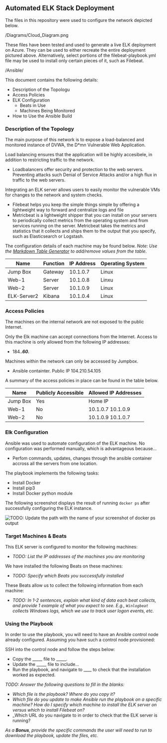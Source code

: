 ## Automated ELK Stack Deployment

The files in this repository were used to configure the network depicted below.

/Diagrams/Cloud_Diagram.png

These files have been tested and used to generate a live ELK deployment on Azure. They can be used to either recreate the entire deployment pictured above. Alternatively, select portions of the filebeat-playbook.yml file may be used to install only certain pieces of it, such as Filebeat.

/Ansible/

This document contains the following details:
- Description of the Topologu
- Access Policies
- ELK Configuration
  - Beats in Use
  - Machines Being Monitored
- How to Use the Ansible Build


### Description of the Topology

The main purpose of this network is to expose a load-balanced and monitored instance of DVWA, the D*mn Vulnerable Web Application.

Load balancing ensures that the application will be highly accesibele, in addition to restricting traffic to the network.
- Loadbalancers offer security and protection to the web servers. Preventing attacks such Denial of Service Attacks and/or a high flux in traffic to the web servers. 

Integrating an ELK server allows users to easily monitor the vulnerable VMs for changes to the network and system checks.
- Filebeat helps you keep the simple things simple by offering a lightweight way to forward and centralize logs and file
- Metricbeat is a lightweight shipper that you can install on your servers to periodically collect metrics from the operating system and from services running on the server. Metricbeat takes the metrics and statistics that it collects and ships them to the output that you specify, such as Elasticsearch or Logstash.

The configuration details of each machine may be found below.
_Note: Use the [Markdown Table Generator](http://www.tablesgenerator.com/markdown_tables) to add/remove values from the table_.

| Name        | Function | IP Address | Operating System |
|-------------|----------|------------|------------------|
| Jump Box    | Gateway  | 10.1.0.7   | Linux            |
| Web-1       | Server   | 10.1.0.8   | Linxu            |
| Web-2       | Server   | 10.1.0.9   | Linux            |
| ELK-Server2 | Kibana   | 10.1.0.4   | Linux            |

### Access Policies

The machines on the internal network are not exposed to the public Internet.

Only the Elk machine can accept connections from the Internet. Access to this machine is only allowed from the following IP addresses:
- 184.***.60.***

Machines within the network can only be accessed by Jumpbox.
- Ansible containter. Public IP 104.210.54.105

A summary of the access policies in place can be found in the table below.

| Name     | Publicly Accessible | Allowed IP Addresses |
|----------|---------------------|----------------------|
| Jump Box | Yes                 | Home IP              |
| Web-1    | No                  | 10.1.0.7  10.1.0.9   |
| Web-2    | No                  | 10.1.0.9  10.1.0.7   |

### Elk Configuration

Ansible was used to automate configuration of the ELK machine. No configuration was performed manually, which is advantageous because...
- Perfom commands, updates, changes through the ansible container accross all the servers from one location. 

The playbook implements the following tasks:
- Install Docker
- Install pip3
- Install Docker python module

The following screenshot displays the result of running `docker ps` after successfully configuring the ELK instance.

![TODO: Update the path with the name of your screenshot of docker ps output](Images/docker_ps_output.png)

### Target Machines & Beats
This ELK server is configured to monitor the following machines:
- _TODO: List the IP addresses of the machines you are monitoring_

We have installed the following Beats on these machines:
- _TODO: Specify which Beats you successfully installed_

These Beats allow us to collect the following information from each machine:
- _TODO: In 1-2 sentences, explain what kind of data each beat collects, and provide 1 example of what you expect to see. E.g., `Winlogbeat` collects Windows logs, which we use to track user logon events, etc._

### Using the Playbook
In order to use the playbook, you will need to have an Ansible control node already configured. Assuming you have such a control node provisioned:

SSH into the control node and follow the steps below:
- Copy the _____ file to _____.
- Update the _____ file to include...
- Run the playbook, and navigate to ____ to check that the installation worked as expected.

_TODO: Answer the following questions to fill in the blanks:_
- _Which file is the playbook? Where do you copy it?_
- _Which file do you update to make Ansible run the playbook on a specific machine? How do I specify which machine to install the ELK server on versus which to install Filebeat on?_
- _Which URL do you navigate to in order to check that the ELK server is running?

_As a **Bonus**, provide the specific commands the user will need to run to download the playbook, update the files, etc._
